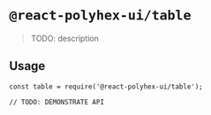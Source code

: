 # `@react-polyhex-ui/table`

> TODO: description

## Usage

```
const table = require('@react-polyhex-ui/table');

// TODO: DEMONSTRATE API
```
